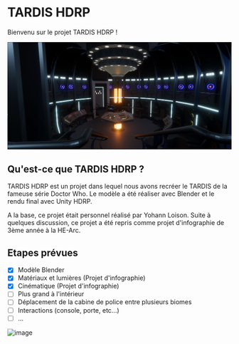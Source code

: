 # TARDIS HDRP

Bienvenu sur le projet TARDIS HDRP !

![Screenshot](https://github.com/LoisonYo/TARDIS/blob/main/Screenshots/screenshot_1.png)



## Qu'est-ce que TARDIS HDRP ?

TARDIS HDRP est un projet dans lequel nous avons recréer le TARDIS de la fameuse série Doctor Who. Le modèle a été réaliser avec Blender et le rendu final avec Unity HDRP.

A la base, ce projet était personnel réalisé par Yohann Loison. Suite à quelques discussion, ce projet a été repris comme projet d'infographie de 3ème année à la HE-Arc.

## Etapes prévues

- [x] Modèle Blender
- [x] Matériaux et lumières (Projet d'infographie)
- [x] Cinématique (Projet d'infographie)
- [ ] Plus grand à l'intérieur 
- [ ] Déplacement de la cabine de police entre plusieurs biomes
- [ ] Interactions (console, porte, etc...)
- [ ] ...

![image](https://user-images.githubusercontent.com/15814178/125338711-d11a9080-e350-11eb-9ced-cc6dbba17873.png)

